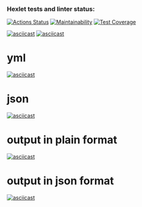 ### Hexlet tests and linter status:

[![Actions Status](https://github.com/AlmDea/frontend-project-lvl2/workflows/hexlet-check/badge.svg)](https://github.com/AlmDea/frontend-project-lvl2/actions)
[![Maintainability](https://api.codeclimate.com/v1/badges/a99a88d28ad37a79dbf6/maintainability)](https://codeclimate.com/github/codeclimate/codeclimate/maintainability)
[![Test Coverage](https://api.codeclimate.com/v1/badges/a99a88d28ad37a79dbf6/test_coverage)](https://codeclimate.com/github/codeclimate/codeclimate/test_coverage)

[![asciicast](https://asciinema.org/a/Z1gIxe57c7K9LMMJvcnhaTzOH.svg)](https://asciinema.org/a/Z1gIxe57c7K9LMMJvcnhaTzOH)
[![asciicast](https://asciinema.org/a/500610.svg)](https://asciinema.org/a/500610)
# yml
[![asciicast](https://asciinema.org/a/06os0e1hyxQopptNhnTVMNzuf.svg)](https://asciinema.org/a/06os0e1hyxQopptNhnTVMNzuf)
# json
[![asciicast](https://asciinema.org/a/OwQELle2snJLCDpHBhaxssMRv.svg)](https://asciinema.org/a/OwQELle2snJLCDpHBhaxssMRv)
# output in plain format
[![asciicast](https://asciinema.org/a/MbydVkSAbbm5VucHq6W8ZAaVg.svg)](https://asciinema.org/a/MbydVkSAbbm5VucHq6W8ZAaVg)
# output in json format
[![asciicast](https://asciinema.org/a/wBiS3xHOxRn23wqSuiW4Ey8Af.svg)](https://asciinema.org/a/wBiS3xHOxRn23wqSuiW4Ey8Af)
